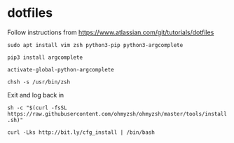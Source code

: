 dotfiles
========

Follow instructions from https://www.atlassian.com/git/tutorials/dotfiles

```sudo apt install vim zsh python3-pip python3-argcomplete```

```pip3 install argcomplete```

```activate-global-python-argcomplete```

```chsh -s /usr/bin/zsh```

Exit and log back in

```sh -c "$(curl -fsSL https://raw.githubusercontent.com/ohmyzsh/ohmyzsh/master/tools/install.sh)"```

```curl -Lks http://bit.ly/cfg_install | /bin/bash```
